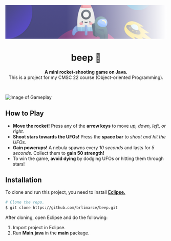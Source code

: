 <!-- Start of Banner -->
![Image of Banner](readme/banner.png)
<!-- End of Banner -->

<!-- Start of Heading -->
<div align="center">
    <h1><b>beep 🚀</b></h1>
    <p><b>A mini rocket-shooting game on Java.</b><br>This is a project for my CMSC 22 course (Object-oriented Programming).</p>
</div> <br>

![Image of Gameplay](readme/gameplay.gif) <br>
<!-- End of Header -->

<!-- Start of How to Play -->
## **How to Play**
- **Move the rocket!** Press any of the **arrow keys** to move *up, down, left, or right.*
- **Shoot stars towards the UFOs!** Press the **space bar** to *shoot and hit the UFOs.*
- **Gain powerups!** A nebula spawns every *10 seconds* and lasts for *5 seconds.* Collect them to **gain 50 strength!**
- To win the game, **avoid dying** by dodging UFOs or hitting them through stars!
<!-- End of How to Play -->

<!-- Start of Installation -->
## **Installation**
To clone and run this project, you need to install [**Eclipse.**](https://www.eclipse.org/downloads/)

```bash
# Clone the repo.
$ git clone https://github.com/brlimarce/beep.git
```

After cloning, open Eclipse and do the following:
1. Import project in Eclipse.
2. Run **Main.java** in the **main** package.
<!-- End of Installation -->